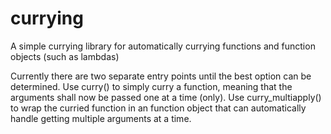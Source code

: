 currying
========

A simple currying library for automatically currying functions and function objects (such as lambdas)

Currently there are two separate entry points until the best option can be determined. Use curry() to simply curry a
function, meaning that the arguments shall now be passed one at a time (only). Use curry_multiapply() to wrap the
curried function in an function object that can automatically handle getting multiple arguments at a time.
